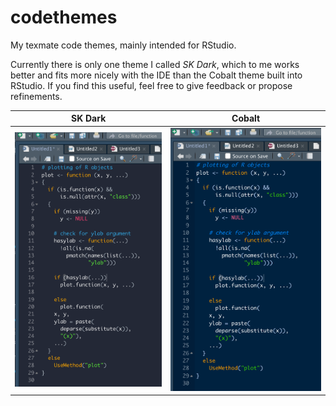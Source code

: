 # codethemes
My texmate code themes, mainly intended for RStudio.

Currently there is only one theme I called *SK Dark*, which to me works better and fits more nicely with the IDE than the Cobalt theme built into RStudio. If you find this useful, feel free to give feedback or propose refinements. 

SK Dark                    |  Cobalt
:-------------------------:|:-------------------------:
![](skdark.png)            |  ![](cobalt.png)


